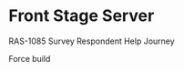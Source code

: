 Front Stage Server
============================

RAS-1085 Survey Respondent Help Journey

Force build
